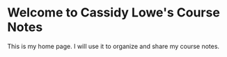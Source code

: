 # Welcome to Cassidy Lowe's Course Notes

This is my home page. I will use it to organize and share my course notes.